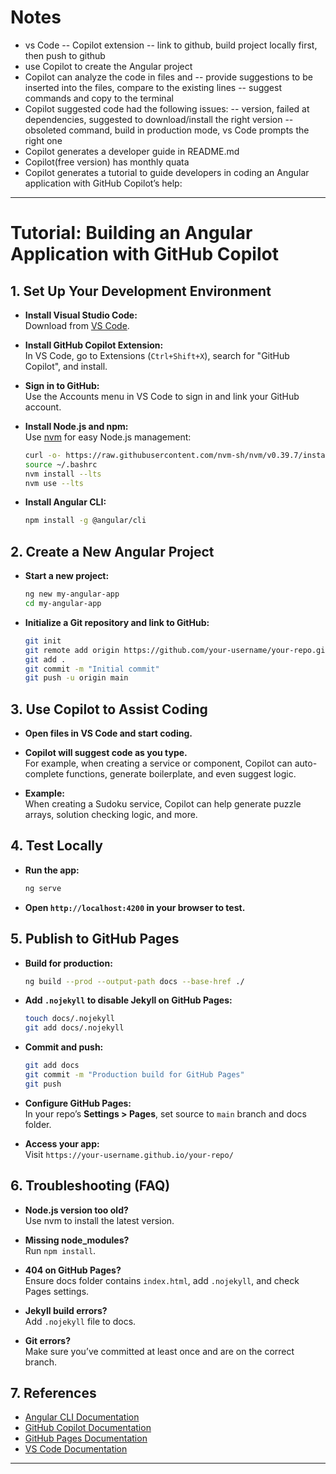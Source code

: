# Notes
- vs Code
    -- Copilot extension
    -- link to github, build project locally first, then push to github
- use Copilot to create the Angular project
- Copilot can analyze the code in files and
    -- provide suggestions to be inserted into the files, compare to the existing lines
    -- suggest commands and copy to the terminal
- Copilot suggested code had the following issues:
    -- version, failed at dependencies, suggested to download/install the right version
    -- obsoleted command, build in production mode, vs Code prompts the right one
- Copilot generates a developer guide in README.md
- Copilot(free version) has monthly quata
- Copilot generates a tutorial to guide developers in coding an Angular application with GitHub Copilot’s help:

---

# Tutorial: Building an Angular Application with GitHub Copilot

## 1. **Set Up Your Development Environment**

- **Install Visual Studio Code:**  
  Download from [VS Code](https://code.visualstudio.com/).

- **Install GitHub Copilot Extension:**  
  In VS Code, go to Extensions (`Ctrl+Shift+X`), search for "GitHub Copilot", and install.

- **Sign in to GitHub:**  
  Use the Accounts menu in VS Code to sign in and link your GitHub account.

- **Install Node.js and npm:**  
  Use [nvm](https://github.com/nvm-sh/nvm) for easy Node.js management:
  ```bash
  curl -o- https://raw.githubusercontent.com/nvm-sh/nvm/v0.39.7/install.sh | bash
  source ~/.bashrc
  nvm install --lts
  nvm use --lts
  ```

- **Install Angular CLI:**  
  ```bash
  npm install -g @angular/cli
  ```

## 2. **Create a New Angular Project**

- **Start a new project:**
  ```bash
  ng new my-angular-app
  cd my-angular-app
  ```

- **Initialize a Git repository and link to GitHub:**
  ```bash
  git init
  git remote add origin https://github.com/your-username/your-repo.git
  git add .
  git commit -m "Initial commit"
  git push -u origin main
  ```

## 3. **Use Copilot to Assist Coding**

- **Open files in VS Code and start coding.**
- **Copilot will suggest code as you type.**  
  For example, when creating a service or component, Copilot can auto-complete functions, generate boilerplate, and even suggest logic.

- **Example:**  
  When creating a Sudoku service, Copilot can help generate puzzle arrays, solution checking logic, and more.

## 4. **Test Locally**

- **Run the app:**
  ```bash
  ng serve
  ```
- **Open `http://localhost:4200` in your browser to test.**

## 5. **Publish to GitHub Pages**

- **Build for production:**
  ```bash
  ng build --prod --output-path docs --base-href ./
  ```

- **Add `.nojekyll` to disable Jekyll on GitHub Pages:**
  ```bash
  touch docs/.nojekyll
  git add docs/.nojekyll
  ```

- **Commit and push:**
  ```bash
  git add docs
  git commit -m "Production build for GitHub Pages"
  git push
  ```

- **Configure GitHub Pages:**  
  In your repo’s **Settings > Pages**, set source to `main` branch and docs folder.

- **Access your app:**  
  Visit `https://your-username.github.io/your-repo/`

## 6. **Troubleshooting (FAQ)**

- **Node.js version too old?**  
  Use nvm to install the latest version.

- **Missing node_modules?**  
  Run `npm install`.

- **404 on GitHub Pages?**  
  Ensure docs folder contains `index.html`, add `.nojekyll`, and check Pages settings.

- **Jekyll build errors?**  
  Add `.nojekyll` file to docs.

- **Git errors?**  
  Make sure you’ve committed at least once and are on the correct branch.

## 7. **References**

- [Angular CLI Documentation](https://angular.io/cli)
- [GitHub Copilot Documentation](https://docs.github.com/en/copilot)
- [GitHub Pages Documentation](https://pages.github.com/)
- [VS Code Documentation](https://code.visualstudio.com/docs)

---
 
